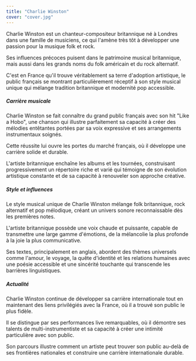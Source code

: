 ```yaml
---
title: "Charlie Winston"
cover: "cover.jpg"
---
```


Charlie Winston est un chanteur-compositeur britannique né à Londres dans une famille de musiciens, ce qui l'amène très
tôt à développer une passion pour la musique folk et rock.

Ses influences précoces puisent dans le patrimoine musical britannique, mais aussi dans les grands noms du folk
américain et du rock alternatif.

C'est en France qu'il trouve véritablement sa terre d'adoption artistique, le public français se montrant
particulièrement réceptif à son style musical unique qui mélange tradition britannique et modernité pop accessible.


##### Carrière musicale

Charlie Winston se fait connaître du grand public français avec son hit "Like a Hobo", une chanson qui illustre
parfaitement sa capacité à créer des mélodies entêtantes portées par sa voix expressive et ses arrangements
instrumentaux soignés.

Cette réussite lui ouvre les portes du marché français, où il développe une carrière solide et durable.

L'artiste britannique enchaîne les albums et les tournées, construisant progressivement un répertoire riche et varié qui
témoigne de son évolution artistique constante et de sa capacité à renouveler son approche créative.


##### Style et influences

Le style musical unique de Charlie Winston mélange folk britannique, rock alternatif et pop mélodique, créant un univers
sonore reconnaissable dès les premières notes.

L'artiste britannique possède une voix chaude et puissante, capable de transmettre une large gamme d'émotions, de la
mélancolie la plus profonde à la joie la plus communicative.

Ses textes, principalement en anglais, abordent des thèmes universels comme l'amour, le voyage, la quête d'identité et
les relations humaines avec une poésie accessible et une sincérité touchante qui transcende les barrières linguistiques.


##### Actualité

Charlie Winston continue de développer sa carrière internationale tout en maintenant des liens privilégiés avec la
France, où il a trouvé son public le plus fidèle.

Il se distingue par ses performances live remarquables, où il démontre ses talents de multi-instrumentiste et sa
capacité à créer une intimité particulière avec son public.

Son parcours illustre comment un artiste peut trouver son public au-delà de ses frontières nationales et construire une
carrière internationale durable.
